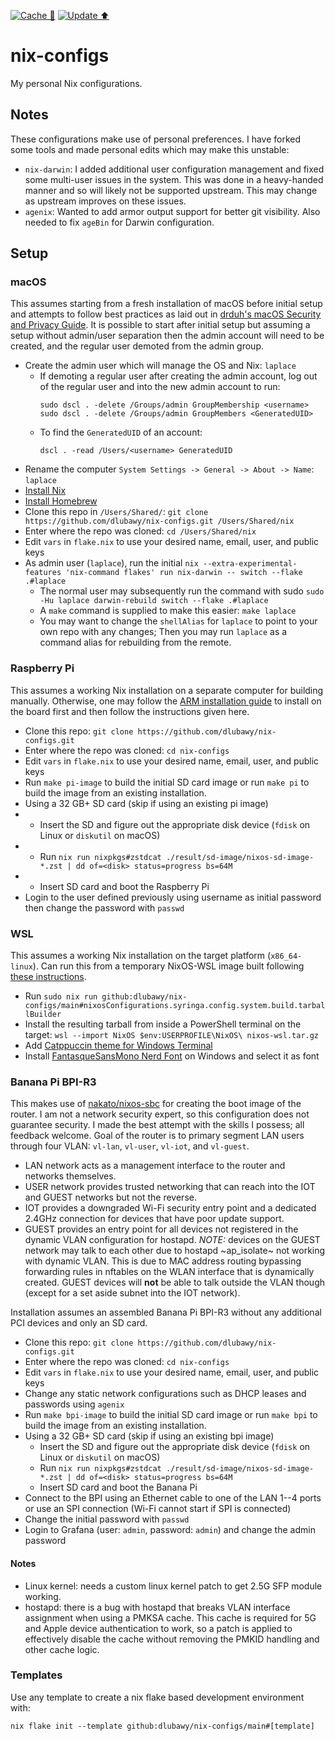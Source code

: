 [![Cache 📝](https://github.com/dlubawy/nix-configs/actions/workflows/cache.yaml/badge.svg)](https://github.com/dlubawy/nix-configs/actions/workflows/cache.yaml)
[![Update ⬆️](https://github.com/dlubawy/nix-configs/actions/workflows/update.yaml/badge.svg)](https://github.com/dlubawy/nix-configs/actions/workflows/update.yaml)

# nix-configs

My personal Nix configurations.

## Notes

These configurations make use of personal preferences. I have forked some tools and made personal edits which may make this unstable:

- `nix-darwin`: I added additional user configuration management and fixed some multi-user issues in the system. This was done in a heavy-handed manner and so will likely not be supported upstream. This may change as upstream improves on these issues.
- `agenix`: Wanted to add armor output support for better git visibility. Also needed to fix `ageBin` for Darwin configuration.

## Setup

### macOS

This assumes starting from a fresh installation of macOS before initial setup and attempts to follow best practices as laid out in [drduh's macOS Security and Privacy Guide](https://github.com/drduh/macOS-Security-and-Privacy-Guide). It is possible to start after initial setup but assuming a setup without admin/user separation then the admin account will need to be created, and the regular user demoted from the admin group.

- Create the admin user which will manage the OS and Nix: `laplace`
  - If demoting a regular user after creating the admin account, log out of the regular user and into the new admin account to run:
    ```
    sudo dscl . -delete /Groups/admin GroupMembership <username>
    sudo dscl . -delete /Groups/admin GroupMembers <GeneratedUID>
    ```
  - To find the `GeneratedUID` of an account:
    ```
    dscl . -read /Users/<username> GeneratedUID
    ```
- Rename the computer `System Settings -> General -> About -> Name`: `laplace`
- [Install Nix](https://nix.dev/install-nix#install-nix)
- [Install Homebrew](https://brew.sh/)
- Clone this repo in `/Users/Shared/`: `git clone https://github.com/dlubawy/nix-configs.git /Users/Shared/nix`
- Enter where the repo was cloned: `cd /Users/Shared/nix`
- Edit `vars` in `flake.nix` to use your desired name, email, user, and public keys
- As admin user (`laplace`), run the initial `nix --extra-experimental-features 'nix-command flakes' run nix-darwin -- switch --flake .#laplace`
  - The normal user may subsequently run the command with sudo `sudo -Hu laplace darwin-rebuild switch --flake .#laplace`
  - A `make` command is supplied to make this easier: `make laplace`
  - You may want to change the `shellAlias` for `laplace` to point to your own repo with any changes;
    Then you may run `laplace` as a command alias for rebuilding from the remote.

### Raspberry Pi

This assumes a working Nix installation on a separate computer for building manually. Otherwise, one may follow the [ARM installation guide](https://nixos.wiki/wiki/NixOS_on_ARM#Installation) to install on the board first and then follow the instructions given here.

- Clone this repo: `git clone https://github.com/dlubawy/nix-configs.git`
- Enter where the repo was cloned: `cd nix-configs`
- Edit `vars` in `flake.nix` to use your desired name, email, user, and public keys
- Run `make pi-image` to build the initial SD card image or run `make pi` to build the image from an existing installation.
- Using a 32 GB+ SD card (skip if using an existing pi image)
- - Insert the SD and figure out the appropriate disk device (`fdisk` on Linux or `diskutil` on macOS)
- - Run `nix run nixpkgs#zstdcat ./result/sd-image/nixos-sd-image-*.zst | dd of=<disk> status=progress bs=64M`
- - Insert SD card and boot the Raspberry Pi
- Login to the user defined previously using username as initial password then change the password with `passwd`

### WSL

This assumes a working Nix installation on the target platform (`x86_64-linux`). Can run this from a temporary NixOS-WSL image built following [these instructions](https://nix-community.github.io/NixOS-WSL/install.html).

- Run `sudo nix run github:dlubawy/nix-configs/main#nixosConfigurations.syringa.config.system.build.tarballBuilder`
- Install the resulting tarball from inside a PowerShell terminal on the target: `wsl --import NixOS $env:USERPROFILE\NixOS\ nixos-wsl.tar.gz`
- Add [Catppuccin theme for Windows Terminal](https://github.com/catppuccin/windows-terminal/tree/main)
- Install [FantasqueSansMono Nerd Font](https://github.com/ryanoasis/nerd-fonts/releases) on Windows and select it as font

### Banana Pi BPI-R3

This makes use of [nakato/nixos-sbc](https://github.com/nakato/nixos-sbc) for creating the boot image of the router. I am not a network security expert, so this configuration does not guarantee security. I made the best attempt with the skills I possess; all feedback welcome. Goal of the router is to primary segment LAN users through four VLAN: `vl-lan`, `vl-user`, `vl-iot`, and `vl-guest`.

- LAN network acts as a management interface to the router and networks themselves.
- USER network provides trusted networking that can reach into the IOT and GUEST networks but not the reverse.
- IOT provides a downgraded Wi-Fi security entry point and a dedicated 2.4GHz connection for devices that have poor update support.
- GUEST provides an entry point for all devices not registered in the dynamic VLAN configuration for hostapd. *NOTE:* devices on the GUEST network may talk to each other due to hostapd ~ap_isolate~ not working with dynamic VLAN. This is due to MAC address routing bypassing forwarding rules in nftables on the WLAN interface that is dynamically created. GUEST devices will **not** be able to talk outside the VLAN though (except for a set aside subnet into the IOT network).

Installation assumes an assembled Banana Pi BPI-R3 without any additional PCI devices and only an SD card.

- Clone this repo: `git clone https://github.com/dlubawy/nix-configs.git`
- Enter where the repo was cloned: `cd nix-configs`
- Edit `vars` in `flake.nix` to use your desired name, email, user, and public keys
- Change any static network configurations such as DHCP leases and passwords using `agenix`
- Run `make bpi-image` to build the initial SD card image or run `make bpi` to build the image from an existing installation.
- Using a 32 GB+ SD card (skip if using an existing bpi image)
  - Insert the SD and figure out the appropriate disk device (`fdisk` on Linux or `diskutil` on macOS)
  - Run `nix run nixpkgs#zstdcat ./result/sd-image/nixos-sd-image-*.zst | dd of=<disk> status=progress bs=64M`
  - Insert SD card and boot the Banana Pi
- Connect to the BPI using an Ethernet cable to one of the LAN 1--4 ports or use an SPI connection (Wi-Fi cannot start if SPI is connected)
- Change the initial password with `passwd`
- Login to Grafana (user: `admin`, password: `admin`) and change the admin password

#### Notes

- Linux kernel: needs a custom linux kernel patch to get 2.5G SFP module working.
- hostapd: there is a bug with hostapd that breaks VLAN interface assignment when using a PMKSA cache. This cache is required for 5G and Apple device authentication to work, so a patch is applied to effectively disable the cache without removing the PMKID handling and other cache logic.

### Templates

Use any template to create a nix flake based development environment with:

```
nix flake init --template github:dlubawy/nix-configs/main#[template]
```
